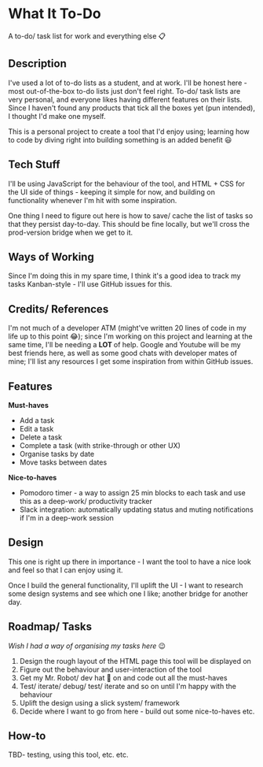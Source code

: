 # What It To-Do
A to-do/ task list for work and everything else 📋
 
 ## Description
 I've used a lot of to-do lists as a student, and at work. I'll be honest here - most out-of-the-box to-do lists just don't feel right. To-do/ task lists are very personal, and everyone likes having different features on their lists. Since I haven't found any products that tick all the boxes yet (pun intended), I thought I'd make one myself. 
 
 This is a personal project to create a tool that I'd enjoy using; learning how to code by diving right into building something is an added benefit 😃
 
 ## Tech Stuff
 I'll be using JavaScript for the behaviour of the tool, and HTML + CSS for the UI side of things - keeping it simple for now, and building on functionality whenever I'm hit with some inspiration. 
 
 One thing I need to figure out here is how to save/ cache the list of tasks so that they persist day-to-day. This should be fine locally, but we'll cross the prod-version bridge when we get to it.
 
 ## Ways of Working
 Since I'm doing this in my spare time, I think it's a good idea to track my tasks Kanban-style - I'll use GitHub issues for this.
 
 ## Credits/ References
 I'm not much of a developer ATM (might've written 20 lines of code in my life up to this point 😂); since I'm working on this project and learning at the same time, I'll be needing a <b> LOT </b> of help. Google and Youtube will be my best friends here, as well as some good chats with developer mates of mine; I'll list any resources I get some inspiration from within GitHub issues.
 
 ## Features
<b> Must-haves </b>
* Add a task
* Edit a task
* Delete a task
* Complete a task (with strike-through or other UX)
* Organise tasks by date
* Move tasks between dates

<b> Nice-to-haves </b>
* Pomodoro timer - a way to assign 25 min blocks to each task and use this as a deep-work/ productivity tracker
* Slack integration: automatically updating status and muting notifications if I'm in a deep-work session

 ## Design
 This one is right up there in importance - I want the tool to have a nice look and feel so that I can enjoy using it. 
 
 Once I build the general functionality, I'll uplift the UI - I want to research some design systems and see which one I like; another bridge for another day. 
 
 ## Roadmap/ Tasks
 *Wish I had a way of organising my tasks here* 😉
 
 1. Design the rough layout of the HTML page this tool will be displayed on
 2. Figure out the behaviour and user-interaction of the tool
 3. Get my Mr. Robot/ dev hat 🎩 on and code out all the must-haves
 4. Test/ iterate/ debug/ test/ iterate and so on until I'm happy with the behaviour
 5. Uplift the design using a slick system/ framework 
 6. Decide where I want to go from here - build out some nice-to-haves etc.
 
 
 ## How-to
 TBD- testing, using this tool, etc. etc.
